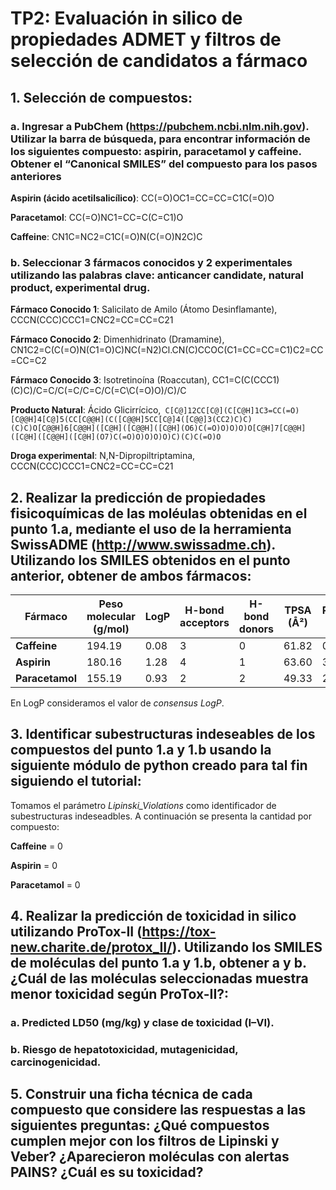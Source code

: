 # TP2: Evaluación in silico de propiedades ADMET y filtros de selección de candidatos a fármaco

## 1. Selección de compuestos:

### a. Ingresar a PubChem (https://pubchem.ncbi.nlm.nih.gov). Utilizar la barra de búsqueda, para encontrar información de los siguientes compuesto: aspirin, paracetamol y caffeine. Obtener el “Canonical SMILES” del compuesto para los pasos anteriores

**Aspirin (ácido acetilsalicílico)**: CC(=O)OC1=CC=CC=C1C(=O)O 

**Paracetamol**: CC(=O)NC1=CC=C(C=C1)O  

**Caffeine**: CN1C=NC2=C1C(=O)N(C(=O)N2C)C 

### b. Seleccionar 3 fármacos conocidos y 2 experimentales utilizando las palabras clave: anticancer candidate, natural product, experimental drug.

**Fármaco Conocido 1**: Salicilato de Amilo (Átomo Desinflamante), CCCN(CCC)CCC1=CNC2=CC=CC=C21 

**Fármaco Conocido 2**: Dimenhidrinato (Dramamine), CN1C2=C(C(=O)N(C1=O)C)NC(=N2)Cl.CN(C)CCOC(C1=CC=CC=C1)C2=CC=CC=C2 

**Fármaco Conocido 3**: Isotretinoína (Roaccutan), CC1=C(C(CCC1)(C)C)/C=C/C(=C/C=C/C(=C\C(=O)O)/C)/C 

**Producto Natural**: Ácido Glicirrícico,```
C[C@]12CC[C@](C[C@H]1C3=CC(=O)[C@@H]4[C@]5(CC[C@@H](C([C@@H]5CC[C@]4([C@@]3(CC2)C)C)(C)C)O[C@@H]6[C@@H]([C@H]([C@@H]([C@H](O6)C(=O)O)O)O)O[C@H]7[C@@H]([C@H]([C@@H]([C@H](O7)C(=O)O)O)O)O)C)(C)C(=O)O```

**Droga experimental**: N,N-Dipropiltriptamina, CCCN(CCC)CCC1=CNC2=CC=CC=C21 

## 2. Realizar la predicción de propiedades fisicoquímicas de las moléulas obtenidas en el punto 1.a, mediante el uso de la herramienta SwissADME (http://www.swissadme.ch). Utilizando los SMILES obtenidos en el punto anterior, obtener de ambos fármacos:

|    Fármaco     | Peso molecular (g/mol) | LogP | H-bond acceptors | H-bond donors | TPSA (Å²) | Rotatable bonds |
|----------------|------------------------|------|------------------|---------------|-----------|-----------------|
| **Caffeine**   |        194.19          | 0.08 |        3         |      0        |   61.82   |        0        |
| **Aspirin**   |        180.16          | 1.28 |        4         |      1        |   63.60   |        3        |
| **Paracetamol**|        155.19          | 0.93 |        2         |      2        |   49.33   |        2        |

En LogP consideramos el valor de _consensus LogP_.


 ## 3. Identificar subestructuras indeseables de los compuestos del punto 1.a y 1.b usando la siguiente módulo de python creado para tal fin siguiendo el tutorial:

Tomamos el parámetro _Lipinski_Violations_ como identificador de subestructuras indeseadbles. A continuación se presenta la cantidad por compuesto:

**Caffeine** = 0

**Aspirin** = 0

**Paracetamol** = 0

## 4. Realizar la predicción de toxicidad in silico utilizando ProTox-II (https://tox-new.charite.de/protox_II/). Utilizando los SMILES de moléculas del punto 1.a y 1.b, obtener a y b. ¿Cuál de las moléculas seleccionadas muestra menor toxicidad según ProTox-II?:

### a. Predicted LD50 (mg/kg) y clase de toxicidad (I–VI).
### b. Riesgo de hepatotoxicidad, mutagenicidad, carcinogenicidad.

## 5. Construir una ficha técnica de cada compuesto que considere las respuestas a las siguientes preguntas: ¿Qué compuestos cumplen mejor con los filtros de Lipinski y Veber? ¿Aparecieron moléculas con alertas PAINS? ¿Cuál es su toxicidad?
